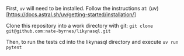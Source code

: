 First, ```uv``` will need to be installed. Follow the instructions at: (uv)[https://docs.astral.sh/uv/getting-started/installation/]

Clone this repository into a work directory with git: ```git clone git@github.com:nate-byrnes/likynasql.git```

Then, to run the tests cd into the likynasql directory and execute ```uv run pytest```